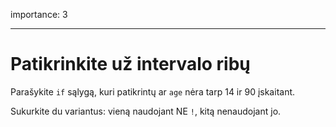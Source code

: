 importance: 3

---

# Patikrinkite už intervalo ribų

Parašykite `if` sąlygą, kuri patikrintų ar `age` nėra tarp 14 ir 90 įskaitant.

Sukurkite du variantus: vieną naudojant NE `!`, kitą nenaudojant jo.
